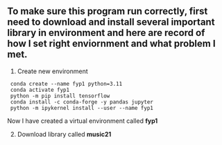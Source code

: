 ## To make sure this program run correctly, first need to download and install several important library in environment and here are record of how I set right enviornment and what problem I met.

1. Create new environment<br/>
```
 conda create --name fyp1 python=3.11
 conda activate fyp1
 python -m pip install tensorflow
 conda install -c conda-forge -y pandas jupyter
 python -m ipykernel install --user --name fyp1
```
Now I have created a virtual environment called **fyp1**

2. Download library called **music21**
